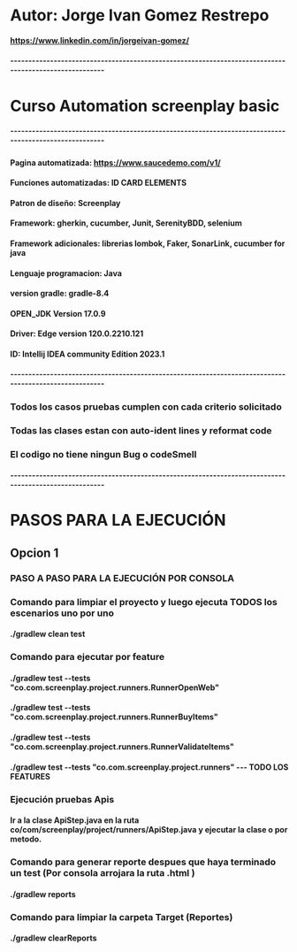 # Autor: Jorge Ivan Gomez Restrepo
#### https://www.linkedin.com/in/jorgeivan-gomez/
##### ------------------------------------------------------------------------------------------------------
# Curso Automation screenplay basic
##### ------------------------------------------------------------------------------------------------------

#### Pagina automatizada: https://www.saucedemo.com/v1/
#### Funciones automatizadas: ID CARD ELEMENTS
#### Patron de diseño: Screenplay
#### Framework: gherkin, cucumber, Junit, SerenityBDD, selenium
#### Framework adicionales: librerias lombok, Faker, SonarLink, cucumber for java
#### Lenguaje programacion: Java
#### version gradle: gradle-8.4
#### OPEN_JDK Version 17.0.9
#### Driver: Edge version  120.0.2210.121
#### ID: Intellij IDEA community Edition 2023.1
##### ------------------------------------------------------------------------------------------------------

### Todos los casos pruebas cumplen con cada criterio solicitado
### Todas las clases estan con auto-ident lines y reformat code
### El codigo no tiene ningun Bug o codeSmell
##### ------------------------------------------------------------------------------------------------------
# PASOS PARA LA EJECUCIÓN

## Opcion 1
### PASO A PASO PARA LA EJECUCIÓN POR CONSOLA

### Comando para limpiar el proyecto y luego ejecuta TODOS los escenarios uno por uno
#### ./gradlew clean test

### Comando para ejecutar por feature
#### ./gradlew test --tests "co.com.screenplay.project.runners.RunnerOpenWeb"
#### ./gradlew test --tests "co.com.screenplay.project.runners.RunnerBuyItems"
#### ./gradlew test --tests "co.com.screenplay.project.runners.RunnerValidateItems"
#### ./gradlew test --tests "co.com.screenplay.project.runners" --- TODO LOS FEATURES

### Ejecución pruebas Apis
#### Ir a la clase  ApiStep.java en la ruta co/com/screenplay/project/runners/ApiStep.java y ejecutar la clase o por metodo.

### Comando para generar reporte despues que haya terminado un test (Por consola arrojara la ruta .html )
#### ./gradlew reports

### Comando para limpiar la carpeta Target (Reportes)
#### ./gradlew clearReports
